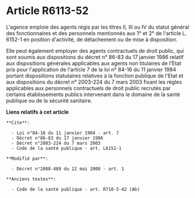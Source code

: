 # Article R6113-52

L'agence emploie des agents régis par les titres II, III ou IV du statut général des fonctionnaires et des personnels
mentionnés aux 1° et 2° de l'article L. 6152-1 en position d'activité, de détachement ou de mise à disposition. 

Elle peut également employer des agents contractuels de droit public, qui sont soumis aux dispositions du décret n° 86-83 du
17 janvier 1986 relatif aux dispositions générales applicables aux agents non titulaires de l'Etat pris pour l'application de
l'article 7 de la loi n° 84-16 du 11 janvier 1984 portant dispositions statutaires relatives à la fonction publique de l'Etat
et aux dispositions du décret n° 2003-224 du 7 mars 2003 fixant les règles applicables aux personnels contractuels de droit
public recrutés par certains établissements publics intervenant dans le domaine de la santé publique ou de la sécurité
sanitaire.

**Liens relatifs à cet article**

	**Cite**:

	  - Loi n°84-16 du 11 janvier 1984 - art. 7
	  - Décret n°86-83 du 17 janvier 1986
	  - Décret n°2003-224 du 7 mars 2003
	  - Code de la santé publique - art. L6152-1

	**Modifié par**:

	  - Décret n°2008-489 du 22 mai 2008 - art. 1

	**Anciens textes**:

	  - Code de la santé publique - art. R710-5-42 (Ab)
